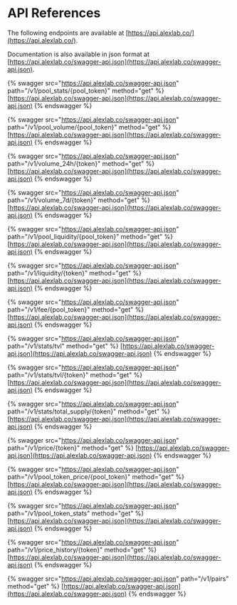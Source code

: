 # API References

The following endpoints are available at [https://api.alexlab.co/](https://api.alexlab.co/).

Documentation is also available in json format at [https://api.alexlab.co/swagger-api.json](https://api.alexlab.co/swagger-api.json).


{% swagger src="https://api.alexlab.co/swagger-api.json" path="/v1/pool_stats/{pool_token}" method="get" %}
[https://api.alexlab.co/swagger-api.json](https://api.alexlab.co/swagger-api.json)
{% endswagger %}

{% swagger src="https://api.alexlab.co/swagger-api.json" path="/v1/pool_volume/{pool_token}" method="get" %}
[https://api.alexlab.co/swagger-api.json](https://api.alexlab.co/swagger-api.json)
{% endswagger %}

{% swagger src="https://api.alexlab.co/swagger-api.json" path="/v1/volume_24h/{token}" method="get" %}
[https://api.alexlab.co/swagger-api.json](https://api.alexlab.co/swagger-api.json)
{% endswagger %}

{% swagger src="https://api.alexlab.co/swagger-api.json" path="/v1/volume_7d/{token}" method="get" %}
[https://api.alexlab.co/swagger-api.json](https://api.alexlab.co/swagger-api.json)
{% endswagger %}

{% swagger src="https://api.alexlab.co/swagger-api.json" path="/v1/pool_liquidity/{pool_token}" method="get" %}
[https://api.alexlab.co/swagger-api.json](https://api.alexlab.co/swagger-api.json)
{% endswagger %}

{% swagger src="https://api.alexlab.co/swagger-api.json" path="/v1/liquidity/{token}" method="get" %}
[https://api.alexlab.co/swagger-api.json](https://api.alexlab.co/swagger-api.json)
{% endswagger %}

{% swagger src="https://api.alexlab.co/swagger-api.json" path="/v1/fee/{pool_token}" method="get" %}
[https://api.alexlab.co/swagger-api.json](https://api.alexlab.co/swagger-api.json)
{% endswagger %}

{% swagger src="https://api.alexlab.co/swagger-api.json" path="/v1/stats/tvl" method="get" %}
[https://api.alexlab.co/swagger-api.json](https://api.alexlab.co/swagger-api.json)
{% endswagger %}

{% swagger src="https://api.alexlab.co/swagger-api.json" path="/v1/stats/tvl/{token}" method="get" %}
[https://api.alexlab.co/swagger-api.json](https://api.alexlab.co/swagger-api.json)
{% endswagger %}

{% swagger src="https://api.alexlab.co/swagger-api.json" path="/v1/stats/total_supply/{token}" method="get" %}
[https://api.alexlab.co/swagger-api.json](https://api.alexlab.co/swagger-api.json)
{% endswagger %}

{% swagger src="https://api.alexlab.co/swagger-api.json" path="/v1/price/{token}" method="get" %}
[https://api.alexlab.co/swagger-api.json](https://api.alexlab.co/swagger-api.json)
{% endswagger %}

{% swagger src="https://api.alexlab.co/swagger-api.json" path="/v1/pool_token_price/{pool_token}" method="get" %}
[https://api.alexlab.co/swagger-api.json](https://api.alexlab.co/swagger-api.json)
{% endswagger %}

{% swagger src="https://api.alexlab.co/swagger-api.json" path="/v1/pool_token_stats" method="get" %}
[https://api.alexlab.co/swagger-api.json](https://api.alexlab.co/swagger-api.json)
{% endswagger %}

{% swagger src="https://api.alexlab.co/swagger-api.json" path="/v1/price_history/{token}" method="get" %}
[https://api.alexlab.co/swagger-api.json](https://api.alexlab.co/swagger-api.json)
{% endswagger %}

{% swagger src="https://api.alexlab.co/swagger-api.json" path="/v1/pairs" method="get" %}
[https://api.alexlab.co/swagger-api.json](https://api.alexlab.co/swagger-api.json)
{% endswagger %}

